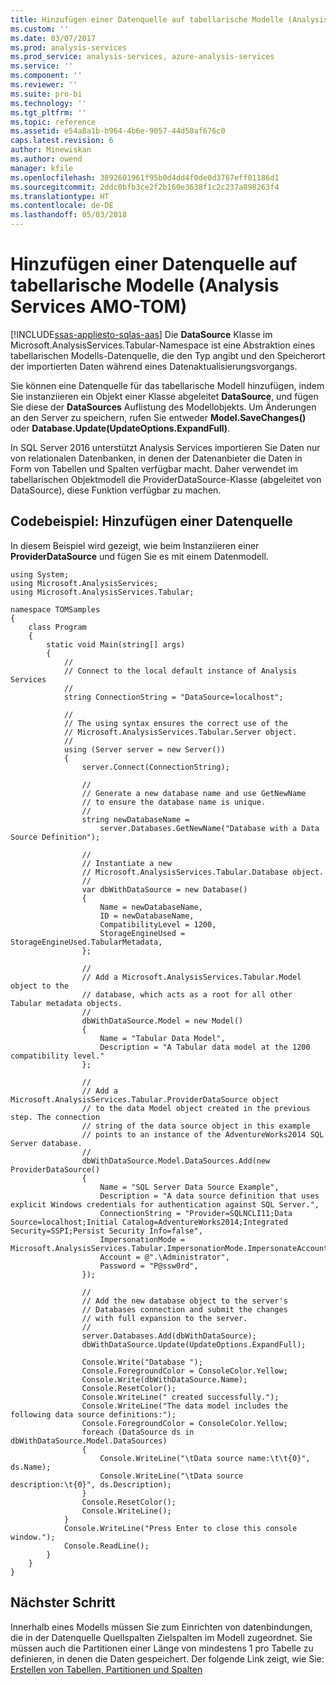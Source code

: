 ```yaml
---
title: Hinzufügen einer Datenquelle auf tabellarische Modelle (Analysis Services AMO-TOM) | Microsoft Docs
ms.custom: ''
ms.date: 03/07/2017
ms.prod: analysis-services
ms.prod_service: analysis-services, azure-analysis-services
ms.service: ''
ms.component: ''
ms.reviewer: ''
ms.suite: pro-bi
ms.technology: ''
ms.tgt_pltfrm: ''
ms.topic: reference
ms.assetid: e54a8a1b-b964-4b6e-9057-44d50af676c0
caps.latest.revision: 6
author: Minewiskan
ms.author: owend
manager: kfile
ms.openlocfilehash: 3892601961f95b0d4dd4f0de0d3767eff01186d1
ms.sourcegitcommit: 2ddc0bfb3ce2f2b160e3638f1c2c237a898263f4
ms.translationtype: HT
ms.contentlocale: de-DE
ms.lasthandoff: 05/03/2018
---
```

# <a name="add-a-data-source-to-tabular-model-analysis-services-amo-tom"></a>Hinzufügen einer Datenquelle auf tabellarische Modelle (Analysis Services AMO-TOM)
[!INCLUDE[ssas-appliesto-sqlas-aas](../../includes/ssas-appliesto-sqlas-aas.md)]
Die **DataSource** Klasse im Microsoft.AnalysisServices.Tabular-Namespace ist eine Abstraktion eines tabellarischen Modells-Datenquelle, die den Typ angibt und den Speicherort der importierten Daten während eines Datenaktualisierungsvorgangs. 

Sie können eine Datenquelle für das tabellarische Modell hinzufügen, indem Sie instanziieren ein Objekt einer Klasse abgeleitet **DataSource**, und fügen Sie diese der **DataSources** Auflistung des Modellobjekts. Um Änderungen an den Server zu speichern, rufen Sie entweder **Model.SaveChanges()** oder **Database.Update(UpdateOptions.ExpandFull)**. 

In SQL Server 2016 unterstützt Analysis Services importieren Sie Daten nur von relationalen Datenbanken, in denen der Datenanbieter die Daten in Form von Tabellen und Spalten verfügbar macht. Daher verwendet im tabellarischen Objektmodell die ProviderDataSource-Klasse (abgeleitet von DataSource), diese Funktion verfügbar zu machen. 

## <a name="code-example-add-a-data-source"></a>Codebeispiel: Hinzufügen einer Datenquelle 

In diesem Beispiel wird gezeigt, wie beim Instanziieren einer **ProviderDataSource** und fügen Sie es mit einem Datenmodell. 

```
using System; 
using Microsoft.AnalysisServices; 
using Microsoft.AnalysisServices.Tabular; 
 
namespace TOMSamples 
{ 
    class Program 
    { 
        static void Main(string[] args) 
        { 
            // 
            // Connect to the local default instance of Analysis Services 
            // 
            string ConnectionString = "DataSource=localhost"; 

            // 
            // The using syntax ensures the correct use of the 
            // Microsoft.AnalysisServices.Tabular.Server object. 
            // 
            using (Server server = new Server()) 
            { 
                server.Connect(ConnectionString); 
 
                // 
                // Generate a new database name and use GetNewName 
                // to ensure the database name is unique. 
                // 
                string newDatabaseName = 
                    server.Databases.GetNewName("Database with a Data Source Definition"); 
 
                // 
                // Instantiate a new  
                // Microsoft.AnalysisServices.Tabular.Database object. 
                // 
                var dbWithDataSource = new Database() 
                { 
                    Name = newDatabaseName, 
                    ID = newDatabaseName, 
                    CompatibilityLevel = 1200, 
                    StorageEngineUsed = StorageEngineUsed.TabularMetadata, 
                }; 
 
                // 
                // Add a Microsoft.AnalysisServices.Tabular.Model object to the 
                // database, which acts as a root for all other Tabular metadata objects. 
                // 
                dbWithDataSource.Model = new Model() 
                { 
                    Name = "Tabular Data Model", 
                    Description = "A Tabular data model at the 1200 compatibility level." 
                }; 
 
                // 
                // Add a Microsoft.AnalysisServices.Tabular.ProviderDataSource object 
                // to the data Model object created in the previous step. The connection 
                // string of the data source object in this example  
                // points to an instance of the AdventureWorks2014 SQL Server database. 
                // 
                dbWithDataSource.Model.DataSources.Add(new ProviderDataSource() 
                { 
                    Name = "SQL Server Data Source Example", 
                    Description = "A data source definition that uses explicit Windows credentials for authentication against SQL Server.", 
                    ConnectionString = "Provider=SQLNCLI11;Data Source=localhost;Initial Catalog=AdventureWorks2014;Integrated Security=SSPI;Persist Security Info=false", 
                    ImpersonationMode = Microsoft.AnalysisServices.Tabular.ImpersonationMode.ImpersonateAccount, 
                    Account = @".\Administrator", 
                    Password = "P@ssw0rd", 
                }); 
 
                // 
                // Add the new database object to the server's  
                // Databases connection and submit the changes 
                // with full expansion to the server. 
                // 
                server.Databases.Add(dbWithDataSource); 
                dbWithDataSource.Update(UpdateOptions.ExpandFull); 
 
                Console.Write("Database "); 
                Console.ForegroundColor = ConsoleColor.Yellow; 
                Console.Write(dbWithDataSource.Name); 
                Console.ResetColor(); 
                Console.WriteLine(" created successfully."); 
                Console.WriteLine("The data model includes the following data source definitions:"); 
                Console.ForegroundColor = ConsoleColor.Yellow; 
                foreach (DataSource ds in dbWithDataSource.Model.DataSources) 
                { 
                    Console.WriteLine("\tData source name:\t\t{0}", ds.Name); 
                    Console.WriteLine("\tData source description:\t{0}", ds.Description); 
                } 
                Console.ResetColor(); 
                Console.WriteLine(); 
            } 
            Console.WriteLine("Press Enter to close this console window."); 
            Console.ReadLine(); 
        } 
    } 
} 
```

## <a name="next-step"></a>Nächster Schritt 

Innerhalb eines Modells müssen Sie zum Einrichten von datenbindungen, die in der Datenquelle Quellspalten Zielspalten im Modell zugeordnet. Sie müssen auch die Partitionen einer Länge von mindestens 1 pro Tabelle zu definieren, in denen die Daten gespeichert. Der folgende Link zeigt, wie Sie: [Erstellen von Tabellen, Partitionen und Spalten](../../analysis-services/tabular-model-programming-compatibility-level-1200/create-tables-partitions-and-columns-in-a-tabular-model.md) 
